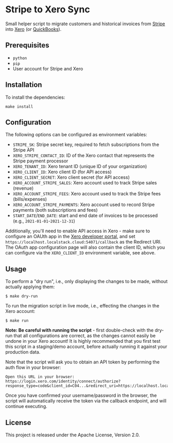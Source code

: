 # Stripe to Xero Sync

Small helper script to migrate customers and historical invoices from [Stripe](https://stripe.com)
into [Xero](https://xero.com) (or [QuickBooks](https://quickbooks.intuit.com)).

## Prerequisites

* `python`
* `pip`
* User account for Stripe and Xero

## Installation

To install the dependencies:
```
make install
```

## Configuration

The following options can be configured as environment variables:
* `STRIPE_SK`: Stripe secret key, required to fetch subscriptions from the Stripe API
* `XERO_STRIPE_CONTACT_ID`: ID of the Xero contact that represents the Stripe payment processor
* `XERO_TENANT_ID`: Xero tenant ID (unique ID of your organization)
* `XERO_CLIENT_ID`: Xero client ID (for API access)
* `XERO_CLIENT_SECRET`: Xero client secret (for API access)
* `XERO_ACCOUNT_STRIPE_SALES`: Xero account used to track Stripe sales (revenue)
* `XERO_ACCOUNT_STRIPE_FEES`: Xero account used to track the Stripe fees (bills/expenses)
* `XERO_ACCOUNT_STRIPE_PAYMENTS`: Xero account used to record Stripe payments (both subscriptions and fees)
* `START_DATE`/`END_DATE`: start and end date of invoices to be processed (e.g., `2021-01-01`-`2021-12-31`)

Additionally, you'll need to enable API access in Xero - make sure to configure an OAUth app in the
[Xero developer portal](https://developer.xero.com/app/manage), and set `https://localhost.localstack.cloud:54071/callback`
as the Redirect URI. The OAuth app configuration page will also contain the client ID, which you can
configure via the `XERO_CLIENT_ID` environment variable, see above.

## Usage

To perform a "dry run", i.e., only displaying the changes to be made, without actually applying them:
```
$ make dry-run
```

To run the migration script in live mode, i.e., effecting the changes in the Xero account:
```
$ make run
```
**Note: Be careful with running the script** - first double-check with the dry-run that all configurations
are correct, as the changes cannot easily be undone in your Xero account! It is highly recommended that you
first test this script in a staging/demo account, before actually running it against your production data.

Note that the script will ask you to obtain an API token by performing the auth flow in your browser:
```
Open this URL in your browser:
https://login.xero.com/identity/connect/authorize?response_type=code&client_id=C04...&redirect_uri=https://localhost.localstack.cloud:54071/callback&scope=openid+profile+email+accounting.transactions+accounting.settings+accounting.contacts+projects+assets
```
Once you have confirmed your username/password in the browser, the script will automatically receive the token via the callback endpoint, and will continue executing.

## License

This project is released under the Apache License, Version 2.0.
